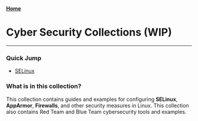 [**Home**](/README.md)

# Cyber Security Collections (WIP)
***
### Quick Jump
- [SELinux](/Security/SELinux.md)

### What is in this collection?
This collection contains guides and examples for configuring **SELinux**, **AppArmor**, **Firewalls**, and other security measures in Linux.
This collection also contains Red Team and Blue Team cybersecurity tools and examples.
